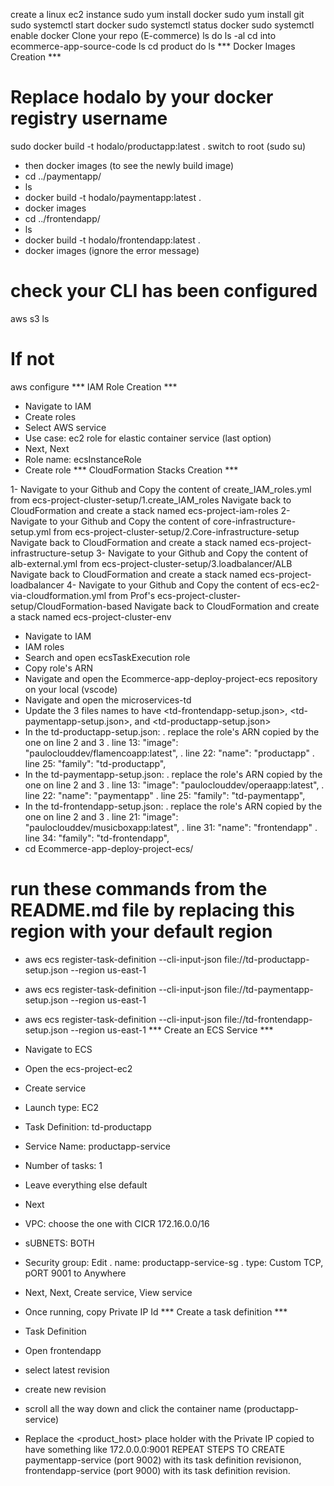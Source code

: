 create a linux ec2 instance
sudo yum install docker
sudo yum install git
sudo systemctl start docker
sudo systemctl status docker
sudo systemctl enable docker
Clone your repo (E-commerce)
ls
do ls -al
cd into ecommerce-app-source-code
ls
cd product
do ls
	*** Docker Images Creation ***
# Replace hodalo by your docker registry username
sudo docker build -t hodalo/productapp:latest .
switch to root (sudo su)
- then docker images (to see the newly build image)
- cd ../paymentapp/
- ls
- docker build -t hodalo/paymentapp:latest .
- docker images
- cd ../frontendapp/
- ls
- docker build -t hodalo/frontendapp:latest .
- docker images
(ignore the error message)
# check your CLI has been configured
aws s3 ls
# If not
aws configure
	*** IAM Role Creation ***
				
- Navigate to IAM
- Create roles
- Select AWS service
- Use case: ec2 role for elastic container service (last option)
- Next, Next
- Role name: ecsInstanceRole
- Create role
	*** CloudFormation Stacks Creation ***
	
1- Navigate to your Github and Copy the content of create_IAM_roles.yml from ecs-project-cluster-setup/1.create_IAM_roles
Navigate back to CloudFormation and create a stack named ecs-project-iam-roles
2- Navigate to your Github and Copy the content of core-infrastructure-setup.yml from ecs-project-cluster-setup/2.Core-infrastructure-setup
Navigate back to CloudFormation and create a stack named ecs-project-infrastructure-setup
3- Navigate to your Github and Copy the content of alb-external.yml from ecs-project-cluster-setup/3.loadbalancer/ALB
Navigate back to CloudFormation and create a stack named ecs-project-loadbalancer
4- Navigate to your Github and Copy the content of ecs-ec2-via-cloudformation.yml from Prof's ecs-project-cluster-setup/CloudFormation-based
Navigate back to CloudFormation and create a stack named ecs-project-cluster-env
- Navigate to IAM
- IAM roles
- Search and open ecsTaskExecution  role
- Copy role's ARN
- Navigate and open the Ecommerce-app-deploy-project-ecs repository on your local (vscode)
- Navigate and open the microservices-td
- Update the 3 files names to have <td-frontendapp-setup.json>, <td-paymentapp-setup.json>, and <td-productapp-setup.json>
- In the td-productapp-setup.json:
	. replace the role's ARN copied by the one on line 2 and 3
	. line 13: "image": "pauloclouddev/flamencoapp:latest",
	. line 22: "name": "productapp"
	. line 25: "family": "td-productapp",
- In the td-paymentapp-setup.json:
	. replace the role's ARN copied by the one on line 2 and 3
	. line 13: "image": "pauloclouddev/operaapp:latest",
	. line 22: "name": "paymentapp"
	. line 25: "family": "td-paymentapp",
- In the td-frontendapp-setup.json:
	. replace the role's ARN copied by the one on line 2 and 3
	. line 21: "image": "pauloclouddev/musicboxapp:latest",
	. line 31: "name": "frontendapp"
	. line 34: "family": "td-frontendapp",
- cd Ecommerce-app-deploy-project-ecs/
# run these commands from the README.md file by replacing this region with your default region
- aws ecs register-task-definition  --cli-input-json file://td-productapp-setup.json --region us-east-1
- aws ecs register-task-definition  --cli-input-json file://td-paymentapp-setup.json --region us-east-1
- aws ecs register-task-definition  --cli-input-json file://td-frontendapp-setup.json --region us-east-1
	*** Create an ECS Service ***
	
- Navigate to ECS
- Open the  ecs-project-ec2
- Create service
- Launch type: EC2
- Task Definition: td-productapp
- Service Name: productapp-service
- Number of tasks: 1
- Leave everything else default
- Next
- VPC: choose the one with CICR 172.16.0.0/16
- sUBNETS: BOTH
- Security group: Edit
	. name: productapp-service-sg
	. type: Custom TCP, pORT 9001 to Anywhere
- Next, Next, Create service, View service
- Once running, copy Private IP Id
	*** Create a task definition ***
- Task Definition
- Open frontendapp
- select latest revision
- create new revision
- scroll all the way down and click the container name (productapp-service)
- Replace the <product_host> place holder with the Private IP copied to have something like 172.0.0.0:9001
REPEAT STEPS TO CREATE  paymentapp-service (port 9002) with its task definition revisionon, frontendapp-service (port 9000) with its task definition revision.